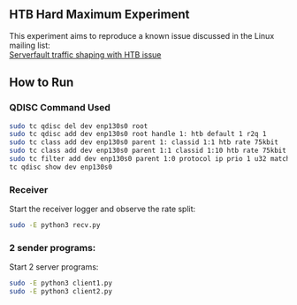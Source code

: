 ## HTB Hard Maximum Experiment

This experiment aims to reproduce a known issue discussed in the Linux mailing list:  
[Serverfault traffic shaping with HTB issue](https://serverfault.com/questions/254535/traffic-shaping-on-linux-with-htb-weird-results)

## How to Run

### QDISC Command Used
```bash
sudo tc qdisc del dev enp130s0 root
sudo tc qdisc add dev enp130s0 root handle 1: htb default 1 r2q 1
sudo tc class add dev enp130s0 parent 1: classid 1:1 htb rate 75kbit
sudo tc class add dev enp130s0 parent 1:1 classid 1:10 htb rate 75kbit
sudo tc filter add dev enp130s0 parent 1:0 protocol ip prio 1 u32 match ip dst 10.40.0.1 flowid 1:10
tc qdisc show dev enp130s0
```

### Receiver

Start the receiver logger and observe the rate split:
```bash
sudo -E python3 recv.py
```

### 2 sender programs:

Start 2 server programs:
```bash
sudo -E python3 client1.py
sudo -E python3 client2.py
```

